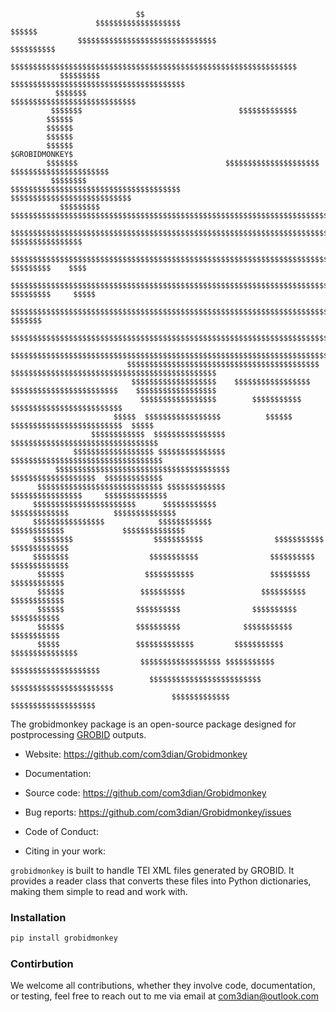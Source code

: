 
```
                            $$                                                                   
                   $$$$$$$$$$$$$$$$$$$                              $$$$$$                       
               $$$$$$$$$$$$$$$$$$$$$$$$$$$$$$$                    $$$$$$$$$$             
             $$$$$$$$$$$$$$$$$$$$$$$$$$$$$$$$$$$$$$$$$$$$$$$$$$$$$$$$$$$$$$$$          
           $$$$$$$$$                $$$$$$$$$$$$$$$$$$$$$$$$$$$$$$$$$$$$$$$             
          $$$$$$$                          $$$$$$$$$$$$$$$$$$$$$$$$$$$$           
         $$$$$$$                                   $$$$$$$$$$$$$                             
        $$$$$$                                                               
        $$$$$$                                                                     
        $$$$$$                                                                              
        $$$$$$                                                                              $GROBIDMONKEY$
        $$$$$$$                                 $$$$$$$$$$$$$$$$$$$$$                    $$$$$$$$$$$$$$$$$$$$$$
         $$$$$$$$                      $$$$$$$$$$$$$$$$$$$$$$$$$$$$$$$$$$$$$$         $$$$$$$$$$$$$$$$$$$$$$$$$$$
           $$$$$$$$$              $$$$$$$$$$$$$$$$$$$$$$$$$$$$$$$$$$$$$$$$$$$$$$$$$$$$$$$$$$$$$$$$$$$$$$$$$$$$$$$$
             $$$$$$$$$$$$$$$$$$$$$$$$$$$$$$$$$$$$$$$$$$$$$$$$$$$$$$$$$$$$$$$$$$$$$$$$$$$$$$$$$     $$$$$$$$$$$$$$$$
               $$$$$$$$$$$$$$$$$$$$$$$$$$$$$$$$$$$$$$$$$$$$$$$$$$$$$$$$$$$$$$$$$$$$$$$$$$$$$$    $$$$$$$$$    $$$$
                  $$$$$$$$$$$$$$$$$$$$$$$$$$$$$$$$$$$$$$$$$$$$$$$$$$$$$$$$$$$$$$$$$$$$$$$$$$$$ $$$$$$$$$     $$$$$
                       $$$$$$$$$$$$$$$$$$$$$$$$$$$$$$$$$$$$$$$$$$$$$$$$$$$$$$$$$$$$$$$$$$$$$$$$$$$$$$$$$$$    $$$$$$$
                        $$$$$$$$$$$$$$$$$$$$$$$$$$$$$$$$$$$$$$$$$$$$$$$$$$$$$$$$$$$$$$$$$$$$$$$$$$$$$$$$$$$$$$$$$$$$$$
                        $$$$$$$$$$$$$$$$$$$$$$$$$$$$$$$$$$$$$$$$$$$$$$$$$$$$$$$$$$$$$$$$$$$$$$$$$$$$$$$$$$$$$$$$$$$$$
                          $$$$$$$$$$$$$$$$$$$$$$$$$$$$$$$$$$$$$$$$$$$ $$$$$$$$$$$$$$$$$$$$$$$$$$$$$$$$$$$$$$$$$$$$$$
                           $$$$$$$$$$$$$$$$$$$    $$$$$$$$$$$$$$$$$ $$$$$$$$$$$$$$$$$$$$$$$$    $$$$$$$$$$$$$$$$$$
                             $$$$$$$$$$$$$$$$$        $$$$$$$$$$$  $$$$$$$$$$$$$$$$$$$$$$$$$
                       $$$$$  $$$$$$$$$$$$$$$$$          $$$$$$  $$$$$$$$$$$$$$$$$$$$$$$$$  $$$$$
                  $$$$$$$$$$$$  $$$$$$$$$$$$$$$$               $$$$$$$$$$$$$$$$$$$$$$$$$$$$$$$$$
              $$$$$$$$$$$$$$$$$$ $$$$$$$$$$$$$$$              $$$$$$$$$$$$$$$$$$$$$$$$$$$$$$$$$$
          $$$$$$$$$$$$$$$$$$$$$$$$$$$$$$$$$$$$$$$             $$$$$$$$$$$$$$$$$$$  $$$$$$$$$$$$$
      $$$$$$$$$$$$$$$$$$$$$$$$$$$$ $$$$$$$$$$$$$             $$$$$$$$$$$$$$$$     $$$$$$$$$$$$$$
     $$$$$$$$$$$$$$$$$$$$$$$      $$$$$$$$$$$$              $$$$$$$$$$$$$          $$$$$$$$$$$$$$
     $$$$$$$$$$$$$$$$            $$$$$$$$$$$$              $$$$$$$$$$$$             $$$$$$$$$$$$$$
     $$$$$$$$$                  $$$$$$$$$$$                $$$$$$$$$$$                $$$$$$$$$$$$$
     $$$$$$$$                  $$$$$$$$$$$                $$$$$$$$$$                   $$$$$$$$$$$$$
      $$$$$$                  $$$$$$$$$$$                 $$$$$$$$$                      $$$$$$$$$$$$
      $$$$$$                 $$$$$$$$$$                 $$$$$$$$$$                        $$$$$$$$$$$$
      $$$$$$                $$$$$$$$$$                $$$$$$$$$$                            $$$$$$$$$$$
      $$$$$$                $$$$$$$$$$              $$$$$$$$$$$                              $$$$$$$$$$$
      $$$$$                 $$$$$$$$$$$$$         $$$$$$$$$$$                                  $$$$$$$$$$$$$$$
                             $$$$$$$$$$$$$$$$$$ $$$$$$$$$$$                                     $$$$$$$$$$$$$$$$$$$$
                               $$$$$$$$$$$$$$$$$$$$$$$$$                                          $$$$$$$$$$$$$$$$$$$$$$$
                                    $$$$$$$$$$$$$                                                      $$$$$$$$$$$$$$$$$$$
```

The grobidmonkey package is an open-source package designed for postprocessing [GROBID](https://grobid.readthedocs.io/en/latest/) outputs.

- Website: https://github.com/com3dian/Grobidmonkey

- Documentation:

- Source code: https://github.com/com3dian/Grobidmonkey

- Bug reports: https://github.com/com3dian/Grobidmonkey/issues

- Code of Conduct:

- Citing in your work:

`grobidmonkey` is built to handle TEI XML files generated by GROBID. It provides a reader class that converts these files into Python dictionaries, making them simple to read and work with.

### Installation

```python
pip install grobidmonkey
```

### Contirbution

We welcome all contributions, whether they involve code, documentation, or testing, feel free to reach out to me via email at com3dian@outlook.com
